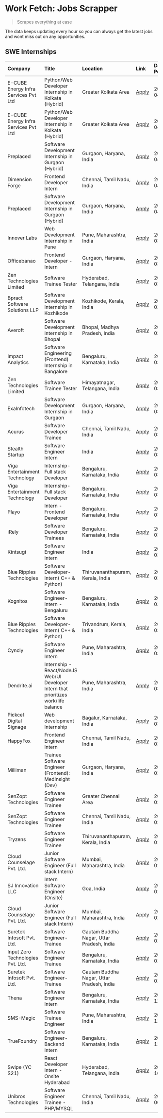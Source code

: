 # Work Fetch: Jobs Scrapper
> Scrapes everything at ease

The data keeps updating every hour so you can always get the latest jobs and wont miss out on any opportunities.

## SWE Internships
<!--START_SECTION:workfetch-->
| Company                              | Title                                                                                | Location                                  | Link                                                                                                                                                                                                                                                                                                  | Date Posted   |
|:-------------------------------------|:-------------------------------------------------------------------------------------|:------------------------------------------|:------------------------------------------------------------------------------------------------------------------------------------------------------------------------------------------------------------------------------------------------------------------------------------------------------|:--------------|
| E-CUBE Energy Infra Services Pvt Ltd | Python/Web Developer Internship in Kolkata (Hybrid)                                  | Greater Kolkata Area                      | [Apply](https://in.linkedin.com/jobs/view/python-web-developer-internship-in-kolkata-hybrid-at-e-cube-energy-infra-services-pvt-ltd-3882160442?position=34&pageNum=0&refId=CpJjhB8Gmwb5OCLvRWu0VA%3D%3D&trackingId=Z0PDnOUy0691PLLkOnrvDA%3D%3D&trk=public_jobs_jserp-result_search-card)             | 2024-04-02    |
| E-CUBE Energy Infra Services Pvt Ltd | Python/Web Developer Internship in Kolkata (Hybrid)                                  | Greater Kolkata Area                      | [Apply](https://in.linkedin.com/jobs/view/python-web-developer-internship-in-kolkata-hybrid-at-e-cube-energy-infra-services-pvt-ltd-3882160442?position=9&pageNum=2&refId=lXvKoa%2BvRYcpXHMg1BDiaw%3D%3D&trackingId=1C8Y97G5AjoCFGQ5s2VZIw%3D%3D&trk=public_jobs_jserp-result_search-card)            | 2024-04-02    |
| Preplaced                            | Software Development Internship in Gurgaon (Hybrid)                                  | Gurgaon, Haryana, India                   | [Apply](https://in.linkedin.com/jobs/view/software-development-internship-in-gurgaon-hybrid-at-preplaced-3880567870?position=28&pageNum=0&refId=CpJjhB8Gmwb5OCLvRWu0VA%3D%3D&trackingId=mwysjgoc3xgwGDOwNznrxw%3D%3D&trk=public_jobs_jserp-result_search-card)                                        | 2024-04-01    |
| Dimension Forge                      | Frontend Developer Intern                                                            | Chennai, Tamil Nadu, India                | [Apply](https://in.linkedin.com/jobs/view/frontend-developer-intern-at-dimension-forge-3880035903?position=49&pageNum=0&refId=CpJjhB8Gmwb5OCLvRWu0VA%3D%3D&trackingId=TF8Z1W%2BS436%2FWgK%2F7WEAdw%3D%3D&trk=public_jobs_jserp-result_search-card)                                                    | 2024-04-01    |
| Preplaced                            | Software Development Internship in Gurgaon (Hybrid)                                  | Gurgaon, Haryana, India                   | [Apply](https://in.linkedin.com/jobs/view/software-development-internship-in-gurgaon-hybrid-at-preplaced-3880567870?position=3&pageNum=2&refId=lXvKoa%2BvRYcpXHMg1BDiaw%3D%3D&trackingId=I0HgzsH%2BE6NeEl7l95JLjQ%3D%3D&trk=public_jobs_jserp-result_search-card)                                     | 2024-04-01    |
| Innover Labs                         | Web Development Internship in Pune                                                   | Pune, Maharashtra, India                  | [Apply](https://in.linkedin.com/jobs/view/web-development-internship-in-pune-at-innover-labs-3875494237?position=10&pageNum=0&refId=CpJjhB8Gmwb5OCLvRWu0VA%3D%3D&trackingId=M%2BsbQmwDkfy0EZf2yAhC0Q%3D%3D&trk=public_jobs_jserp-result_search-card)                                                  | 2024-03-28    |
| Officebanao                          | Frontend Developer - Intern                                                          | Gurgaon, Haryana, India                   | [Apply](https://in.linkedin.com/jobs/view/frontend-developer-intern-at-officebanao-3871265915?position=15&pageNum=0&refId=CpJjhB8Gmwb5OCLvRWu0VA%3D%3D&trackingId=2i0XlVw3Q5LzMxjqcIcrQQ%3D%3D&trk=public_jobs_jserp-result_search-card)                                                              | 2024-03-28    |
| Zen Technologies Limited             | Software Trainee Tester                                                              | Hyderabad, Telangana, India               | [Apply](https://in.linkedin.com/jobs/view/software-trainee-tester-at-zen-technologies-limited-3872036112?position=14&pageNum=0&refId=CpJjhB8Gmwb5OCLvRWu0VA%3D%3D&trackingId=gCrfgxxYObpp%2FjjdbeUh7g%3D%3D&trk=public_jobs_jserp-result_search-card)                                                 | 2024-03-27    |
| Bpract Software Solutions LLP        | Software Development Internship in Kozhikode                                         | Kozhikode, Kerala, India                  | [Apply](https://in.linkedin.com/jobs/view/software-development-internship-in-kozhikode-at-bpract-software-solutions-llp-3874054300?position=23&pageNum=0&refId=CpJjhB8Gmwb5OCLvRWu0VA%3D%3D&trackingId=8ytWJ%2B7IuJAbg6lr4wCkdQ%3D%3D&trk=public_jobs_jserp-result_search-card)                       | 2024-03-27    |
| Averoft                              | Software Development Internship in Bhopal                                            | Bhopal, Madhya Pradesh, India             | [Apply](https://in.linkedin.com/jobs/view/software-development-internship-in-bhopal-at-averoft-3874051550?position=56&pageNum=0&refId=CpJjhB8Gmwb5OCLvRWu0VA%3D%3D&trackingId=Fr6m7Y4%2Bbwdx4gArUBNQiA%3D%3D&trk=public_jobs_jserp-result_search-card)                                                | 2024-03-27    |
| Impact Analytics                     | Software Engineering (Frontend) Internship in Bangalore                              | Bengaluru, Karnataka, India               | [Apply](https://in.linkedin.com/jobs/view/software-engineering-frontend-internship-in-bangalore-at-impact-analytics-3872535077?position=5&pageNum=0&refId=CpJjhB8Gmwb5OCLvRWu0VA%3D%3D&trackingId=AQXfLCvqjH5GscGYO30I0g%3D%3D&trk=public_jobs_jserp-result_search-card)                              | 2024-03-26    |
| Zen Technologies Limited             | Software Trainee Tester                                                              | Himayatnagar, Telangana, India            | [Apply](https://in.linkedin.com/jobs/view/software-trainee-tester-at-zen-technologies-limited-3872100214?position=12&pageNum=0&refId=CpJjhB8Gmwb5OCLvRWu0VA%3D%3D&trackingId=VRJta3DpE6gqbVzmrkm%2BpQ%3D%3D&trk=public_jobs_jserp-result_search-card)                                                 | 2024-03-26    |
| ExaInfotech                          | Software Development Internship in Gurgaon                                           | Gurgaon, Haryana, India                   | [Apply](https://in.linkedin.com/jobs/view/software-development-internship-in-gurgaon-at-exainfotech-3872534185?position=19&pageNum=0&refId=CpJjhB8Gmwb5OCLvRWu0VA%3D%3D&trackingId=7v10fo8XFbo2GETilGrF%2Bw%3D%3D&trk=public_jobs_jserp-result_search-card)                                           | 2024-03-26    |
| Acurus                               | Software Developer Trainee                                                           | Chennai, Tamil Nadu, India                | [Apply](https://in.linkedin.com/jobs/view/software-developer-trainee-at-acurus-3871400616?position=25&pageNum=0&refId=CpJjhB8Gmwb5OCLvRWu0VA%3D%3D&trackingId=iFDTfTyM0Kft%2BqFiAAam2w%3D%3D&trk=public_jobs_jserp-result_search-card)                                                                | 2024-03-26    |
| Stealth Startup                      | Software Engineer Intern                                                             | India                                     | [Apply](https://in.linkedin.com/jobs/view/software-engineer-intern-at-stealth-startup-3868406943?position=54&pageNum=0&refId=CpJjhB8Gmwb5OCLvRWu0VA%3D%3D&trackingId=QAEtkgYzloRZ7jogfMFhnQ%3D%3D&trk=public_jobs_jserp-result_search-card)                                                           | 2024-03-26    |
| Viga Entertainment Technology        | Internship-Full stack Developer                                                      | Bengaluru, Karnataka, India               | [Apply](https://in.linkedin.com/jobs/view/internship-full-stack-developer-at-viga-entertainment-technology-3870669789?position=35&pageNum=0&refId=CpJjhB8Gmwb5OCLvRWu0VA%3D%3D&trackingId=LDBaqCJEeFh76ZgIumsmFQ%3D%3D&trk=public_jobs_jserp-result_search-card)                                      | 2024-03-25    |
| Viga Entertainment Technology        | Internship-Full stack Developer                                                      | Bengaluru, Karnataka, India               | [Apply](https://in.linkedin.com/jobs/view/internship-full-stack-developer-at-viga-entertainment-technology-3870669789?position=10&pageNum=2&refId=lXvKoa%2BvRYcpXHMg1BDiaw%3D%3D&trackingId=56%2F0lI4gl9WCyOkHFppVzw%3D%3D&trk=public_jobs_jserp-result_search-card)                                  | 2024-03-25    |
| Playo                                | Intern - Frontend Developer                                                          | Bengaluru, Karnataka, India               | [Apply](https://in.linkedin.com/jobs/view/intern-frontend-developer-at-playo-3864131172?position=7&pageNum=0&refId=CpJjhB8Gmwb5OCLvRWu0VA%3D%3D&trackingId=bFsGc%2FB0F9DQG5QcI%2FulmQ%3D%3D&trk=public_jobs_jserp-result_search-card)                                                                 | 2024-03-22    |
| iRely                                | Software Developer Trainees                                                          | Bengaluru, Karnataka, India               | [Apply](https://in.linkedin.com/jobs/view/software-developer-trainees-at-irely-3860566039?position=3&pageNum=0&refId=CpJjhB8Gmwb5OCLvRWu0VA%3D%3D&trackingId=Kbhs%2BtZl3f2i6wljQEeOtw%3D%3D&trk=public_jobs_jserp-result_search-card)                                                                 | 2024-03-18    |
| Kintsugi                             | Software Engineer Intern                                                             | India                                     | [Apply](https://in.linkedin.com/jobs/view/software-engineer-intern-at-kintsugi-3857074071?position=40&pageNum=0&refId=CpJjhB8Gmwb5OCLvRWu0VA%3D%3D&trackingId=t83kmxPLczTQtThXuGgN4A%3D%3D&trk=public_jobs_jserp-result_search-card)                                                                  | 2024-03-16    |
| Blue Ripples Technologies            | Software Developer- Intern( C++ & Python)                                            | Thiruvananthapuram, Kerala, India         | [Apply](https://in.linkedin.com/jobs/view/software-developer-intern-c%2B%2B-python-at-blue-ripples-technologies-3855594494?position=21&pageNum=0&refId=CpJjhB8Gmwb5OCLvRWu0VA%3D%3D&trackingId=4l2S0I1DUcodcD2rOQeoIg%3D%3D&trk=public_jobs_jserp-result_search-card)                                 | 2024-03-14    |
| Kognitos                             | Software Engineer-Intern -Bengaluru                                                  | Bengaluru, Karnataka, India               | [Apply](https://in.linkedin.com/jobs/view/software-engineer-intern-bengaluru-at-kognitos-3855361239?position=9&pageNum=0&refId=CpJjhB8Gmwb5OCLvRWu0VA%3D%3D&trackingId=S%2Beum7wGRlzcS4%2Bl4f3aFA%3D%3D&trk=public_jobs_jserp-result_search-card)                                                     | 2024-03-13    |
| Blue Ripples Technologies            | Software Developer- Intern( C++  & Python)                                           | Trivandrum, Kerala, India                 | [Apply](https://in.linkedin.com/jobs/view/software-developer-intern-c%2B%2B-python-at-blue-ripples-technologies-3856150730?position=20&pageNum=0&refId=CpJjhB8Gmwb5OCLvRWu0VA%3D%3D&trackingId=sUunC8MOXP7HJHHX%2BxcG3A%3D%3D&trk=public_jobs_jserp-result_search-card)                               | 2024-03-13    |
| Cyncly                               | Software Engineer Intern                                                             | Pune, Maharashtra, India                  | [Apply](https://in.linkedin.com/jobs/view/software-engineer-intern-at-cyncly-3853990178?position=22&pageNum=0&refId=CpJjhB8Gmwb5OCLvRWu0VA%3D%3D&trackingId=93LSNsGGVtLOOoh0ATIKiA%3D%3D&trk=public_jobs_jserp-result_search-card)                                                                    | 2024-03-13    |
| Dendrite.ai                          | Internship - React/NodeJS Web/UI Developer Intern that prioritizes work/life balance | Pune, Maharashtra, India                  | [Apply](https://in.linkedin.com/jobs/view/internship-react-nodejs-web-ui-developer-intern-that-prioritizes-work-life-balance-at-dendrite-ai-3853583200?position=41&pageNum=0&refId=CpJjhB8Gmwb5OCLvRWu0VA%3D%3D&trackingId=E17sE%2F8oDnyKa%2B087ceSsg%3D%3D&trk=public_jobs_jserp-result_search-card) | 2024-03-12    |
| Pickcel Digital Signage              | Web development Internship                                                           | Bagalur, Karnataka, India                 | [Apply](https://in.linkedin.com/jobs/view/web-development-internship-at-pickcel-digital-signage-3849506118?position=55&pageNum=0&refId=CpJjhB8Gmwb5OCLvRWu0VA%3D%3D&trackingId=2QteSsRQUFmC0ZXBLbRSAw%3D%3D&trk=public_jobs_jserp-result_search-card)                                                 | 2024-03-08    |
| HappyFox                             | Frontend Engineer Intern                                                             | Chennai, Tamil Nadu, India                | [Apply](https://in.linkedin.com/jobs/view/frontend-engineer-intern-at-happyfox-3848357951?position=51&pageNum=0&refId=CpJjhB8Gmwb5OCLvRWu0VA%3D%3D&trackingId=T14%2F%2Ba%2B%2FUKpUxaocCQxbvQ%3D%3D&trk=public_jobs_jserp-result_search-card)                                                          | 2024-03-07    |
| Milliman                             | Trainee Software Engineer (Frontend): MedInsight (Dev)                               | Gurgaon, Haryana, India                   | [Apply](https://in.linkedin.com/jobs/view/trainee-software-engineer-frontend-medinsight-dev-at-milliman-3792874280?position=13&pageNum=0&refId=CpJjhB8Gmwb5OCLvRWu0VA%3D%3D&trackingId=KYuBD867Izr7gkkdW28TlQ%3D%3D&trk=public_jobs_jserp-result_search-card)                                         | 2024-03-01    |
| SenZopt Technologies                 | Software Engineer Trainee                                                            | Greater Chennai Area                      | [Apply](https://in.linkedin.com/jobs/view/software-engineer-trainee-at-senzopt-technologies-3827688781?position=42&pageNum=0&refId=CpJjhB8Gmwb5OCLvRWu0VA%3D%3D&trackingId=9TbtTKT6wK%2F2uS9%2FgGG9KA%3D%3D&trk=public_jobs_jserp-result_search-card)                                                 | 2024-02-12    |
| SenZopt Technologies                 | Software Engineer Trainee                                                            | Chennai, Tamil Nadu, India                | [Apply](https://in.linkedin.com/jobs/view/software-engineer-trainee-at-senzopt-technologies-3827686880?position=59&pageNum=0&refId=CpJjhB8Gmwb5OCLvRWu0VA%3D%3D&trackingId=vg7%2FM45tKnHV8pVHeo6SlA%3D%3D&trk=public_jobs_jserp-result_search-card)                                                   | 2024-02-12    |
| Tryzens                              | Software Engineer Trainee                                                            | Thiruvananthapuram, Kerala, India         | [Apply](https://in.linkedin.com/jobs/view/software-engineer-trainee-at-tryzens-3809363491?position=43&pageNum=0&refId=CpJjhB8Gmwb5OCLvRWu0VA%3D%3D&trackingId=MVyOiXjOYckz1r9N4nfj1A%3D%3D&trk=public_jobs_jserp-result_search-card)                                                                  | 2024-01-18    |
| Cloud Counselage Pvt. Ltd.           | Junior Software Engineer (Full stack Intern)                                         | Mumbai, Maharashtra, India                | [Apply](https://in.linkedin.com/jobs/view/junior-software-engineer-full-stack-intern-at-cloud-counselage-pvt-ltd-3803132814?position=32&pageNum=0&refId=CpJjhB8Gmwb5OCLvRWu0VA%3D%3D&trackingId=GPm7h4M8uUI7%2BUYck5tJaA%3D%3D&trk=public_jobs_jserp-result_search-card)                              | 2024-01-11    |
| SJ Innovation LLC                    | Intern Software Engineer (Onsite)                                                    | Goa, India                                | [Apply](https://in.linkedin.com/jobs/view/intern-software-engineer-onsite-at-sj-innovation-llc-3799959011?position=53&pageNum=0&refId=CpJjhB8Gmwb5OCLvRWu0VA%3D%3D&trackingId=uEu6uetge9l6xyruTm9KNw%3D%3D&trk=public_jobs_jserp-result_search-card)                                                  | 2024-01-11    |
| Cloud Counselage Pvt. Ltd.           | Junior Software Engineer (Full stack Intern)                                         | Mumbai, Maharashtra, India                | [Apply](https://in.linkedin.com/jobs/view/junior-software-engineer-full-stack-intern-at-cloud-counselage-pvt-ltd-3803132814?position=7&pageNum=2&refId=lXvKoa%2BvRYcpXHMg1BDiaw%3D%3D&trackingId=Ttr%2BQ%2Baf33kBIBmo3TYM2w%3D%3D&trk=public_jobs_jserp-result_search-card)                           | 2024-01-11    |
| Suretek Infosoft Pvt. Ltd.           | Software Engineer-Trainee                                                            | Gautam Buddha Nagar, Uttar Pradesh, India | [Apply](https://in.linkedin.com/jobs/view/software-engineer-trainee-at-suretek-infosoft-pvt-ltd-3800934643?position=29&pageNum=0&refId=CpJjhB8Gmwb5OCLvRWu0VA%3D%3D&trackingId=nlMuUjPrcavZ5%2BwOCQkm%2FA%3D%3D&trk=public_jobs_jserp-result_search-card)                                             | 2024-01-09    |
| Input Zero Technologies Pvt. Ltd.    | Software Engineer Trainee                                                            | Bengaluru, Karnataka, India               | [Apply](https://in.linkedin.com/jobs/view/software-engineer-trainee-at-input-zero-technologies-pvt-ltd-3800927643?position=37&pageNum=0&refId=CpJjhB8Gmwb5OCLvRWu0VA%3D%3D&trackingId=lLW11NNKwyyq9UHrTbM%2BVw%3D%3D&trk=public_jobs_jserp-result_search-card)                                        | 2024-01-09    |
| Suretek Infosoft Pvt. Ltd.           | Software Engineer-Trainee                                                            | Gautam Buddha Nagar, Uttar Pradesh, India | [Apply](https://in.linkedin.com/jobs/view/software-engineer-trainee-at-suretek-infosoft-pvt-ltd-3800934643?position=4&pageNum=2&refId=lXvKoa%2BvRYcpXHMg1BDiaw%3D%3D&trackingId=AuQEsFOf%2BrLTQRuwsBkdRA%3D%3D&trk=public_jobs_jserp-result_search-card)                                              | 2024-01-09    |
| Thena                                | Software Engineer Intern                                                             | Bengaluru, Karnataka, India               | [Apply](https://in.linkedin.com/jobs/view/software-engineer-intern-at-thena-3778731751?position=24&pageNum=0&refId=CpJjhB8Gmwb5OCLvRWu0VA%3D%3D&trackingId=HX6IZszzltNPCcKXZvb%2BqA%3D%3D&trk=public_jobs_jserp-result_search-card)                                                                   | 2023-12-05    |
| SMS-Magic                            | Software Trainee Engineer                                                            | Pune, Maharashtra, India                  | [Apply](https://in.linkedin.com/jobs/view/software-trainee-engineer-at-sms-magic-3761409781?position=36&pageNum=0&refId=CpJjhB8Gmwb5OCLvRWu0VA%3D%3D&trackingId=NY3JOWp6yGqNYsjrfKwWqQ%3D%3D&trk=public_jobs_jserp-result_search-card)                                                                | 2023-11-16    |
| TrueFoundry                          | Software Engineer-Backend Intern                                                     | Bengaluru, Karnataka, India               | [Apply](https://in.linkedin.com/jobs/view/software-engineer-backend-intern-at-truefoundry-3779508170?position=38&pageNum=0&refId=CpJjhB8Gmwb5OCLvRWu0VA%3D%3D&trackingId=YsKOUTYC4ycKp4AzYzFb%2Fg%3D%3D&trk=public_jobs_jserp-result_search-card)                                                     | 2023-11-10    |
| Swipe (YC S21)                       | React Developer Intern - Onsite Hyderabad                                            | Hyderabad, Telangana, India               | [Apply](https://in.linkedin.com/jobs/view/react-developer-intern-onsite-hyderabad-at-swipe-yc-s21-3737600089?position=44&pageNum=0&refId=CpJjhB8Gmwb5OCLvRWu0VA%3D%3D&trackingId=uSBQSaXTFHEB2JqnJK0ISA%3D%3D&trk=public_jobs_jserp-result_search-card)                                               | 2023-10-13    |
| Unibros Technologies                 | Software Engineer Trainee - PHP/MYSQL                                                | Chennai, Tamil Nadu, India                | [Apply](https://in.linkedin.com/jobs/view/software-engineer-trainee-php-mysql-at-unibros-technologies-3656599241?position=45&pageNum=0&refId=CpJjhB8Gmwb5OCLvRWu0VA%3D%3D&trackingId=ntJZSXIr2%2BUPS95kGcjnBg%3D%3D&trk=public_jobs_jserp-result_search-card)                                         | 2023-06-12    |
<!--END_SECTION:workfetch-->
